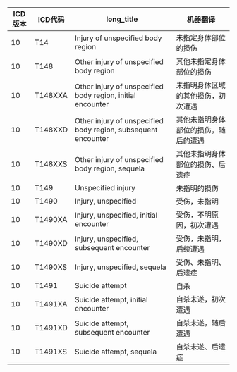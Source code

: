 | **ICD版本** | **ICD代码** | **long\_title**                                               | **机器翻译**           |
|-----------|-----------|---------------------------------------------------------------|--------------------|
| 10        | T14       | Injury of unspecified body region                             | 未指定身体部位的损伤         |
| 10        | T148      | Other injury of unspecified body region                       | 其他未指定身体部位的损伤       |
| 10        | T148XXA   | Other injury of unspecified body region, initial encounter    | 未指明身体区域的其他损伤，初次遭遇  |
| 10        | T148XXD   | Other injury of unspecified body region, subsequent encounter | 其他未指明身体部位的损伤，随后的遭遇 |
| 10        | T148XXS   | Other injury of unspecified body region, sequela              | 其他未指明身体部位的损伤、后遗症   |
| 10        | T149      | Unspecified injury                                            | 未指明的损伤             |
| 10        | T1490     | Injury, unspecified                                           | 受伤，未指明             |
| 10        | T1490XA   | Injury, unspecified, initial encounter                        | 受伤，不明原因，初次遭遇       |
| 10        | T1490XD   | Injury, unspecified, subsequent encounter                     | 受伤，未指明，后续遭遇        |
| 10        | T1490XS   | Injury, unspecified, sequela                                  | 受伤、未指明、后遗症         |
| 10        | T1491     | Suicide attempt                                               | 自杀                 |
| 10        | T1491XA   | Suicide attempt, initial encounter                            | 自杀未遂，初次遭遇          |
| 10        | T1491XD   | Suicide attempt, subsequent encounter                         | 自杀未遂，随后遭遇          |
| 10        | T1491XS   | Suicide attempt, sequela                                      | 自杀未遂、后遗症           |
